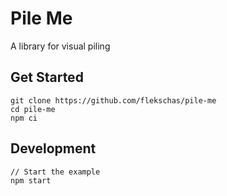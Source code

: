 # Pile Me

A library for visual piling

## Get Started

```
git clone https://github.com/flekschas/pile-me
cd pile-me
npm ci
```

## Development

```
// Start the example
npm start
```
